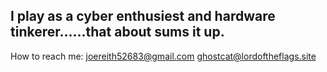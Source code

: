 ## I play as a cyber enthusiest and hardware tinkerer......that about sums it up.

How to reach me: joereith52683@gmail.com ghostcat@lordoftheflags.site
